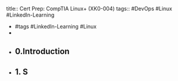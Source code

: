 title:: Cert Prep: CompTIA Linux+ (XK0-004)
tags:: #DevOps #Linux #LinkedIn-Learning

- #tags #LinkedIn-Learning #Linux
-
- ## 0.Introduction
- ## 1. S